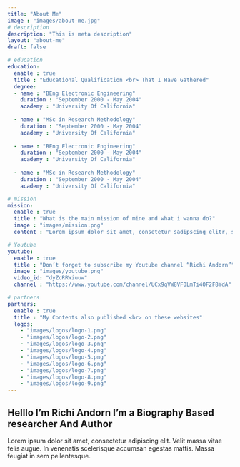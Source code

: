 ```yaml
---
title: "About Me"
image : "images/about-me.jpg"
# description
description: "This is meta description"
layout: "about-me"
draft: false

# education
education:
  enable : true
  title : "Educational Qualification <br> That I Have Gathered"
  degree:
  - name : "BEng Electronic Engineering"
    duration : "September 2000 - May 2004"
    academy : "University Of California"
    
  - name : "MSc in Research Methodology"
    duration : "September 2000 - May 2004"
    academy : "University Of California"
    
  - name : "BEng Electronic Engineering"
    duration : "September 2000 - May 2004"
    academy : "University Of California"
    
  - name : "MSc in Research Methodology"
    duration : "September 2000 - May 2004"
    academy : "University Of California"

# mission
mission:
  enable : true
  title : "What is the main mission of mine and what i wanna do?"
  image : "images/mission.png"
  content : "Lorem ipsum dolor sit amet, consetetur sadipscing elitr, sed diam nonumy eirmod tempor invidunt ut labore et dolore magna aliquyam erat, sed diam voluptua. At vero eos et accusam et justo duo dolores et ea rebum."

# Youtube
youtube:
  enable : true
  title : "Don’t forget to subscribe my Youtube channel “Richi Andorn”"
  image : "images/youtube.png"
  video_id: "dyZcRRWiuuw"
  channel : "https://www.youtube.com/channel/UCx9qVW8VF0LmTi4OF2F8YdA"

# partners
partners:
  enable : true
  title : "My Contents also published <br> on these websites"
  logos:
    - "images/logos/logo-1.png"
    - "images/logos/logo-2.png"
    - "images/logos/logo-3.png"
    - "images/logos/logo-4.png"
    - "images/logos/logo-5.png"
    - "images/logos/logo-6.png"
    - "images/logos/logo-7.png"
    - "images/logos/logo-8.png"
    - "images/logos/logo-9.png"
---
```


## Helllo I’m Richi Andorn I’m a Biography Based researcher And Author 

Lorem ipsum dolor sit amet, consectetur adipiscing elit. Velit massa vitae felis augue. In venenatis scelerisque accumsan egestas mattis. Massa feugiat in sem pellentesque.